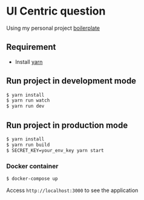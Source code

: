 # UI Centric question

Using my personal project [boilerplate](https://github.com/hung-phan/koa-react-isomorphic)

## Requirement
- Install [yarn](https://github.com/yarnpkg/yarn)

## Run project in development mode

```bash
$ yarn install
$ yarn run watch
$ yarn run dev
```

## Run project in production mode

```bash
$ yarn install
$ yarn run build
$ SECRET_KEY=your_env_key yarn start
```

### Docker container

```bash
$ docker-compose up
```

Access `http://localhost:3000` to see the application

